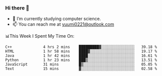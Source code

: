 ### Hi there 👋

- 📕 I’m currently studying computer science.
- 📫 You can reach me at yuumi0221@outlook.com


📊This Week I Spent My Time On:
<!--START_SECTION:waka-->

```text
C++              4 hrs 2 mins    █████████▓░░░░░░░░░░░░░░░   39.18 %
HTML             1 hr 58 mins    ████▓░░░░░░░░░░░░░░░░░░░░   19.17 %
Java             1 hr 42 mins    ████░░░░░░░░░░░░░░░░░░░░░   16.61 %
Python           1 hr 23 mins    ███▒░░░░░░░░░░░░░░░░░░░░░   13.51 %
JavaScript       31 mins         █▒░░░░░░░░░░░░░░░░░░░░░░░   05.05 %
Text             15 mins         ▓░░░░░░░░░░░░░░░░░░░░░░░░   02.58 %
```

<!--END_SECTION:waka-->

<!--
**Yuumi0221/Yuumi0221** is a ✨ _special_ ✨ repository because its `README.md` (this file) appears on your GitHub profile.

Here are some ideas to get you started:

- 🔭 I’m currently working on ...
- 🌱 I’m currently learning ...
- 👯 I’m looking to collaborate on ...
- 🤔 I’m looking for help with ...
- 💬 Ask me about ...
- 📫 How to reach me: ...
- 😄 Pronouns: ...
- ⚡ Fun fact: ...
-->
